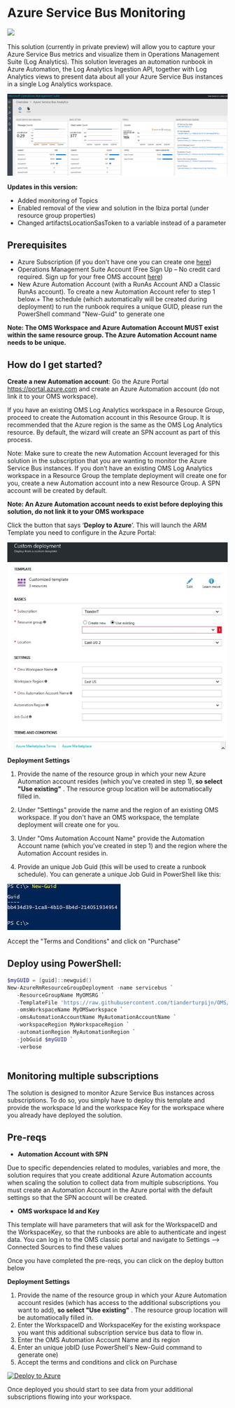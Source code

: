 # Azure Service Bus Monitoring

<a href="https://portal.azure.com/#create/Microsoft.Template/uri/https%3A%2F%2Fraw.githubusercontent.com%2Ftianderturpijn%2FOMS%2Fmaster%2FServiceBus%2Fazuredeploy.json" target="_blank">
    <img src="http://azuredeploy.net/deploybutton.png"/>
</a>

This solution (currently in private preview) will allow you to capture your Azure Service Bus metrics and visualize them in Operations Management Suite (Log Analytics). This solution leverages an automation runbook in Azure Automation, the Log Analytics Ingestion API, together with Log Analytics views to present data about all your Azure Service Bus instances in a single Log Analytics workspace. 

![alt text](images/ServiceBusSolution.png "Solution View")

**Updates in this version:**
+ Added monitoring of Topics
+ Enabled removal of the view and solution in the Ibiza portal (under resource group properties)
+ Changed artifactsLocationSasToken to a variable instead of a parameter

## Prerequisites

+ Azure Subscription (if you don’t have one you can create one [here](https://azure.microsoft.com/en-us/free/))
+ Operations Management Suite Account (Free Sign Up – No credit card required. Sign up for your free OMS account [here](https://www.microsoft.com/en-us/cloud-platform/operations-management-suite))
+ New Azure Automation Account (with a RunAs Account AND a Classic RunAs account). To create a new Automation Account refer to step 1 below.+ The schedule (which automatically will be created during deployment) to run the runbook requires a unique GUID, please run the PowerShell command "New-Guid" to generate one

**Note: The OMS Workspace and Azure Automation Account MUST exist within the same resource group. The Azure Automation Account name needs to be unique.**

## How do I get started?

**Create a new Automation account**: Go the Azure Portal https://portal.azure.com and create an Azure Automation account (do not link it to your OMS workspace).

If you have an existing OMS Log Analytics workspace in a Resource Group, proceed to create the Automation account in this Resource Group. It is recommended that the Azure region is the same as the OMS Log Analytics resource. By default, the wizard will create an SPN account as part of this process.

Note: Make sure to create the new Automation Account leveraged for this solution in the subscription that you are wanting to monitor the Azure Service Bus instances. If you don’t have an existing OMS Log Analytics workspace in a Resource Group the template deployment will create one for you, create a new Automation account into a new Resource Group. A SPN account will be created by default.

**Note: An Azure Automation account needs to exist before deploying this solution, do not link it to your OMS workspace**

Click the button that says ‘**Deploy to Azure**’. This will launch the ARM Template you need to configure in the Azure Portal:

![alt text](images/step3deploy.png "Deployment in the portal")




**Deployment Settings**

1. Provide the name of the resource group in which your new Azure Automation account resides (which you've created in step 1), **so select "Use existing"** . The resource group location will be automatiocally filled in.

2. Under "Settings" provide the name and the region of an existing OMS workspace. If you don't have an OMS workspace, the template deployment will create one for you.

3. Under "Oms Automation Account Name" provide the Automation Account name (which you've created in step 1) and the region where the Automation Account resides in.

4. Provide an unique Job Guid (this will be used to create a runbook schedule). You can generate a unique Job Guid in PowerShell like this:

![alt text](images/NewGuid.png "Generate a new GUID in PowerShell")

Accept the "Terms and Conditions" and click on "Purchase"

## Deploy using PowerShell:
````powershell
$myGUID = [guid]::newguid() 
New-AzureRmResourceGroupDeployment -name servicebus `
   -ResourceGroupName MyOMSRG `
   -TemplateFile 'https://raw.githubusercontent.com/tianderturpijn/OMS/master/ServiceBus/azuredeploy.json' `
   -omsWorkspaceName MyOMSworkspace `
   -omsAutomationAccountName MyAutomationAccountName `
   -workspaceRegion MyWorkspaceRegion `
   -automationRegion MyAutomationRegion `
   -jobGuid $myGUID `
   -verbose 
                                
````     
## Monitoring multiple subscriptions

The solution is designed to monitor Azure Service Bus instances across subscriptions.
To do so, you simply have to deploy this template and provide the workspace Id and the workspace Key for the workspace where you already have deployed the solution.

## Pre-reqs

- **Automation Account with SPN**

Due to specific dependencies related to modules, variables and more, the solution requires that you create additional Azure Automation accounts when scaling the solution to collect data from multiple subscriptions. You must create an Automation Account in the Azure portal with the default settings so that the SPN account will be created.


- **OMS workspace Id and Key**

This template will have parameters that will ask for the WorkspaceID and the WorkspaceKey, so that the runbooks are able to authenticate and ingest data.
You can log in to the OMS classic portal and navigate to Settings --> Connected Sources to find these values

Once you have completed the pre-reqs, you can click on the deploy button below

**Deployment Settings**

1. Provide the name of the resource group in which your Azure Automation account resides (which has access to the additional subscriptions you want to add), **so select "Use existing"** . The resource group location will be automatiocally filled in.
2. Enter the WorkspaceID and WorkspaceKey for the existing workspace you want this additional subscription service bus data to flow in.
3. Enter the OMS Automation Account Name and its region
4. Enter an unique jobID (use PowerShell's New-Guid command to generate one)
5. Accept the terms and conditions and click on Purchase

[![Deploy to Azure](http://azuredeploy.net/deploybutton.png)](https://portal.azure.com/#create/Microsoft.Template/uri/https%3A%2F%2Fraw.githubusercontent.com%2Ftianderturpijn%2FOMS%2Fmaster%2FServiceBus%2FaddMultipleSubscriptions.json) 


Once deployed you should start to see data from your additional subscriptions flowing into your workspace.
